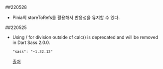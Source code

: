 ##220528

- Pinia의 storeToRefs를 활용해서 반응성을 유지할 수 있다.

##220525

- Using / for division outside of calc() is deprecated and will be removed in Dart Sass 2.0.0.
  ```shell
  "sass": "~1.32.12"
  ```
  [출처](https://exerror.com/solved-using-for-division-is-deprecated-and-will-be-removed-in-dart-sass-2-0-0-in-nuxtjs/)
